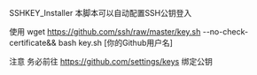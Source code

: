 SSHKEY_Installer
本脚本可以自动配置SSH公钥登入

使用
wget https://github.com/ssh/raw/master/key.sh --no-check-certificate&& bash key.sh [你的Github用户名]  

注意
务必前往 https://github.com/settings/keys 绑定公钥
